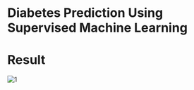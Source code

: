 # Diabetes Prediction Using Supervised Machine Learning

# Result


![1](https://github.com/akgaur12/Diabetes_Prediction_Using_Supervised_ML/assets/134853842/3102377f-f951-4fc1-980b-40c892bd5ef2)
